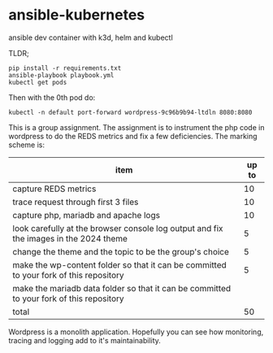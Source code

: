 # ansible-kubernetes
ansible dev container with k3d, helm and kubectl

TLDR;

```
pip install -r requirements.txt
ansible-playbook playbook.yml
kubectl get pods
```

Then with the 0th pod do:

```
kubectl -n default port-forward wordpress-9c96b9b94-ltdln 8080:8080
```

This is a group assignment. The assignment is to instrument the php code in wordpress to do the REDS metrics and fix a few deficiencies. The marking scheme is:

|item|up to|
|--|--|
|capture REDS metrics|10|
|trace request through first 3 files|10|
|capture php, mariadb and apache logs|10|
|look carefully at the browser console log output and fix the images in the 2024 theme|5|
|change the theme and the topic to be the group's choice|5|
|make the wp-content folder so that it can be committed to your fork of this repository|5|
|make the mariadb data folder so that it can be committed to your fork of this repository
|total|50|

Wordpress is a monolith application. Hopefully you can see how monitoring, tracing and logging add to it's maintainability.


